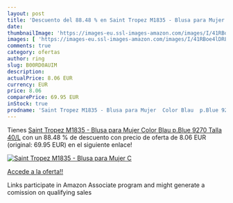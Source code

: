 ```yaml
---
layout: post
title: 'Descuento del 88.48 % en Saint Tropez M1835 - Blusa para Mujer  C'
date: 
thumbnailImage: 'https://images-eu.ssl-images-amazon.com/images/I/41RBoe4lDRL._SL200_.jpg'
images: [ 'https://images-eu.ssl-images-amazon.com/images/I/41RBoe4lDRL._SL200_.jpg' ]
comments: true
category: ofertas
author: ring
slug: B00RD0AUIM
description:
actualPrice: 8.06 EUR
currency: EUR
price: 8.06
comparePrice: 69.95 EUR
inStock: true
prodname: 'Saint Tropez M1835 - Blusa para Mujer  Color Blau  p.Blue 9270   Talla 40/L'
---
```


Tienes [Saint Tropez M1835 - Blusa para Mujer  Color Blau  p.Blue 9270   Talla 40/L](https://www.amazon.es/dp/B00RD0AUIM/?tag=tolees-21) con un 88.48 % de descuento con precio de oferta de 8.06 EUR (original: 69.95 EUR) en el siguiente enlace!

[![Saint Tropez M1835 - Blusa para Mujer  C](https://images-eu.ssl-images-amazon.com/images/I/41RBoe4lDRL._SL200_.jpg)](https://www.amazon.es/dp/B00RD0AUIM/?tag=tolees-21)

[Accede a la oferta!!](https://www.amazon.es/dp/B00RD0AUIM/?tag=tolees-21)

Links participate in Amazon Associate program and might generate a comission on qualifying sales


